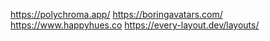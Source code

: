 https://polychroma.app/
https://boringavatars.com/
https://www.happyhues.co
https://every-layout.dev/layouts/
